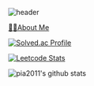 ![header](https://capsule-render.vercel.app/api?type=slice&color=gradient&text=%20GyuSeongKim%20%20&height=200&fontSize=100)

[🙋‍♂️About Me](https://tree-shrine-d63.notion.site/Who-Am-I-d912816a43b74d46b27882c3dccfba8c)
  
[![Solved.ac Profile](http://mazassumnida.wtf/api/v2/generate_badge?boj=pia2011)](https://solved.ac/pia2011/)

[![Leetcode Stats](https://leetcode.card.workers.dev/?username=pia2011)](https://leetcode.com/pia2011)

![pia2011's github stats](https://github-readme-stats.vercel.app/api?username=pia2011&show_icons=true)


<!--
**pia2011/pia2011** is a ✨ _special_ ✨ repository because its `README.md` (this file) appears on your GitHub profile.

Here are some ideas to get you started:

- 🔭 I’m currently working on ...
- 🌱 I’m currently learning ...
- 👯 I’m looking to collaborate on ...
- 🤔 I’m looking for help with ...
- 💬 Ask me about ...
- 📫 How to reach me: ...
- 😄 Pronouns: ...
- ⚡ Fun fact: ...
-->
